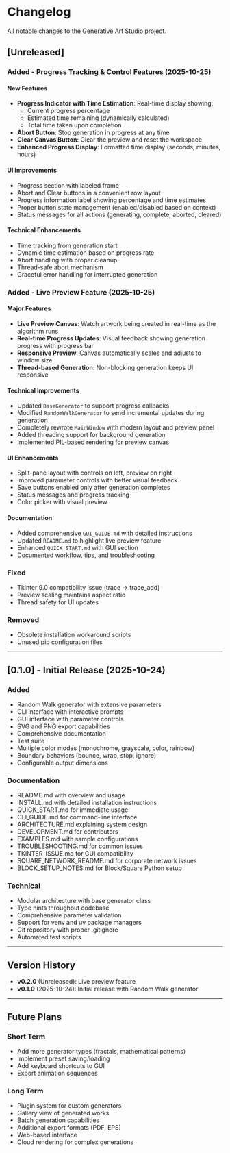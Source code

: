 # Changelog

All notable changes to the Generative Art Studio project.

## [Unreleased]

### Added - Progress Tracking & Control Features (2025-10-25)

#### New Features
- **Progress Indicator with Time Estimation**: Real-time display showing:
  - Current progress percentage
  - Estimated time remaining (dynamically calculated)
  - Total time taken upon completion
- **Abort Button**: Stop generation in progress at any time
- **Clear Canvas Button**: Clear the preview and reset the workspace
- **Enhanced Progress Display**: Formatted time display (seconds, minutes, hours)

#### UI Improvements
- Progress section with labeled frame
- Abort and Clear buttons in a convenient row layout
- Progress information label showing percentage and time estimates
- Proper button state management (enabled/disabled based on context)
- Status messages for all actions (generating, complete, aborted, cleared)

#### Technical Enhancements
- Time tracking from generation start
- Dynamic time estimation based on progress rate
- Abort handling with proper cleanup
- Thread-safe abort mechanism
- Graceful error handling for interrupted generation

### Added - Live Preview Feature (2025-10-25)

#### Major Features
- **Live Preview Canvas**: Watch artwork being created in real-time as the algorithm runs
- **Real-time Progress Updates**: Visual feedback showing generation progress with progress bar
- **Responsive Preview**: Canvas automatically scales and adjusts to window size
- **Thread-based Generation**: Non-blocking generation keeps UI responsive

#### Technical Improvements
- Updated `BaseGenerator` to support progress callbacks
- Modified `RandomWalkGenerator` to send incremental updates during generation
- Completely rewrote `MainWindow` with modern layout and preview panel
- Added threading support for background generation
- Implemented PIL-based rendering for preview canvas

#### UI Enhancements
- Split-pane layout with controls on left, preview on right
- Improved parameter controls with better visual feedback
- Save buttons enabled only after generation completes
- Status messages and progress tracking
- Color picker with visual preview

#### Documentation
- Added comprehensive `GUI_GUIDE.md` with detailed instructions
- Updated `README.md` to highlight live preview feature
- Enhanced `QUICK_START.md` with GUI section
- Documented workflow, tips, and troubleshooting

### Fixed
- Tkinter 9.0 compatibility issue (trace -> trace_add)
- Preview scaling maintains aspect ratio
- Thread safety for UI updates

### Removed
- Obsolete installation workaround scripts
- Unused pip configuration files

---

## [0.1.0] - Initial Release (2025-10-24)

### Added
- Random Walk generator with extensive parameters
- CLI interface with interactive prompts
- GUI interface with parameter controls
- SVG and PNG export capabilities
- Comprehensive documentation
- Test suite
- Multiple color modes (monochrome, grayscale, color, rainbow)
- Boundary behaviors (bounce, wrap, stop, ignore)
- Configurable output dimensions

### Documentation
- README.md with overview and usage
- INSTALL.md with detailed installation instructions
- QUICK_START.md for immediate usage
- CLI_GUIDE.md for command-line interface
- ARCHITECTURE.md explaining system design
- DEVELOPMENT.md for contributors
- EXAMPLES.md with sample configurations
- TROUBLESHOOTING.md for common issues
- TKINTER_ISSUE.md for GUI compatibility
- SQUARE_NETWORK_README.md for corporate network issues
- BLOCK_SETUP_NOTES.md for Block/Square Python setup

### Technical
- Modular architecture with base generator class
- Type hints throughout codebase
- Comprehensive parameter validation
- Support for venv and uv package managers
- Git repository with proper .gitignore
- Automated test scripts

---

## Version History

- **v0.2.0** (Unreleased): Live preview feature
- **v0.1.0** (2025-10-24): Initial release with Random Walk generator

---

## Future Plans

### Short Term
- Add more generator types (fractals, mathematical patterns)
- Implement preset saving/loading
- Add keyboard shortcuts to GUI
- Export animation sequences

### Long Term
- Plugin system for custom generators
- Gallery view of generated works
- Batch generation capabilities
- Additional export formats (PDF, EPS)
- Web-based interface
- Cloud rendering for complex generations
